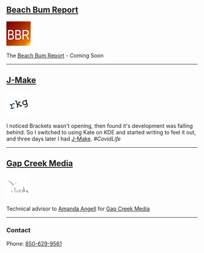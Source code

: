 
## [Beach Bum Report](https://beachbumreport.com)

![image](bbr-logo-64.png)

The [Beach Bum Report](https://beachbumreport.com) - Coming Soon


---


## [J-Make](https://richardkentgates.github.io/j-make/)

![image](rkg_logo_64x64.jpg)

I noticed Brackets wasn't opening, then found it's development was falling behind. So I switched to using Kate on KDE and started writing to feel it out, and three days later I had [J-Make](https://richardkentgates.github.io/j-make/). *#CovidLife*


---


## [Gap Creek Media](https://gapcreekmedia.com)

![image](logo-dark-64x64.png)

Technical advisor to [Amanda Angell](https://amanda.world) for [Gap Creek Media](https://gapcreekmedia.com)


---


### Contact


Phone: [850-629-9561](tel:850-629-9561)
